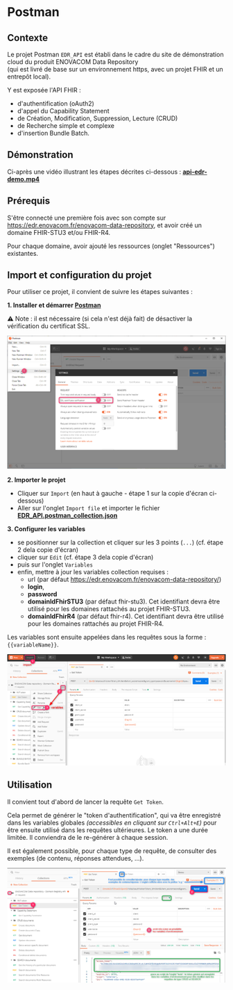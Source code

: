 # Postman

## Contexte

Le projet Postman ``EDR_API`` est établi dans le cadre du site de démonstration cloud du produit ENOVACOM Data Repository \
(qui est livré de base sur un environnement https, avec un projet FHIR et un entrepôt local).

Y est exposée l'API FHIR :
- d'authentification (oAuth2)
- d'appel du Capability Statement
- de Création, Modification, Suppression, Lecture (CRUD)
- de Recherche simple et complexe
- d'insertion Bundle Batch.

## Démonstration

Ci-après une vidéo illustrant les étapes décrites ci-dessous : **[api-edr-demo.mp4](edr-demo.mp4)**

## Prérequis

S'être connecté une première fois avec son compte sur https://edr.enovacom.fr/enovacom-data-repository, et avoir créé un domaine FHIR-STU3 et/ou FHIR-R4.

Pour chaque domaine, avoir ajouté les ressources (onglet "Ressources") existantes.

## Import et configuration du projet

Pour utiliser ce projet, il convient de suivre les étapes suivantes :

**1. Installer et démarrer [Postman](https://www.getpostman.com/downloads/)**

:warning: Note : il est nécessaire (si cela n'est déjà fait) de désactiver la vérification du certificat SSL.

![SSL-certificate](SSL-certificate.png)

**2. Importer le projet**
- Cliquer sur ``Import`` (en haut à gauche - étape 1 sur la copie d'écran ci-dessous)
- Aller sur l'onglet ``Import file`` et importer le fichier **[EDR_API.postman_collection.json](EDR_API.postman_collection.json)**

**3. Configurer les variables**
- se positionner sur la collection et cliquer sur les 3 points (``...``) (cf. étape 2 dela copie d'écran)
- cliquer sur ``Edit`` (cf. étape 3 dela copie d'écran)
- puis sur l'onglet ``Variables``
- enfin, mettre à jour les variables collection requises :
   * url (par défaut https://edr.enovacom.fr/enovacom-data-repository/)
   * **login**,
   * **password**
   * **domainIdFhirSTU3** (par défaut fhir-stu3). Cet identifiant devra être utilisé pour les domaines rattachés au projet FHIR-STU3.
   * **domainIdFhirR4** (par défaut fhir-r4). Cet identifiant devra être utilisé pour les domaines rattachés au projet FHIR-R4.

Les variables sont ensuite appelées dans les requêtes sous la forme : ``{{variableName}}``.

![Postman](postman.png)


## Utilisation

Il convient tout d'abord de lancer la requête ``Get Token``.

Cela permet de générer le "token d'authentification", qui va être enregistré dans les variables globales _(accessibles en cliquant sur ``Ctrl+Alt+E``)_ pour être ensuite utilisé dans les requêtes ultérieures.
Le token  a une durée limitée. Il conviendra de le re-générer à chaque session.

Il est également possible, pour chaque type de requête, de consulter des exemples (de contenu, réponses attendues, ...).

![token-examples](token-examples.png)


